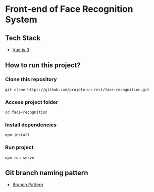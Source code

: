 # Front-end of Face Recognition System

## Tech Stack

- [Vue.js 3](https://vuejs.org/)

## How to run this project?

### Clone this repository
```
git clone https://github.com/projeto-un-rest/face-recognition.git
```

### Access project folder
```
cd face-recognition
```

### Install dependencies
```
npm install
```

### Run project
```
npm run serve
```

## Git branch naming pattern

- [Branch Pattern](https://medium.com/prolog-app/nossos-padr%C3%B5es-de-nomenclatura-para-branches-e-commits-fade8fd17106)